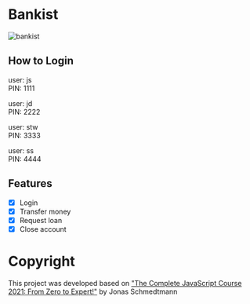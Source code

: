 # Bankist

![bankist](https://user-images.githubusercontent.com/91482830/135046460-6704f44e-acdc-4f76-bd3a-fe0e30636f1e.PNG)

## How to Login

user: js<br/>
PIN: 1111

user: jd<br/>
PIN: 2222

user: stw<br/>
PIN: 3333

user: ss<br/>
PIN: 4444

## Features
- [x] Login
- [x] Transfer money
- [x] Request loan
- [x] Close account

# Copyright
This project was developed based on ["The Complete JavaScript Course 2021: From Zero to Expert!"](https://www.udemy.com/course/the-complete-javascript-course/) by Jonas Schmedtmann
